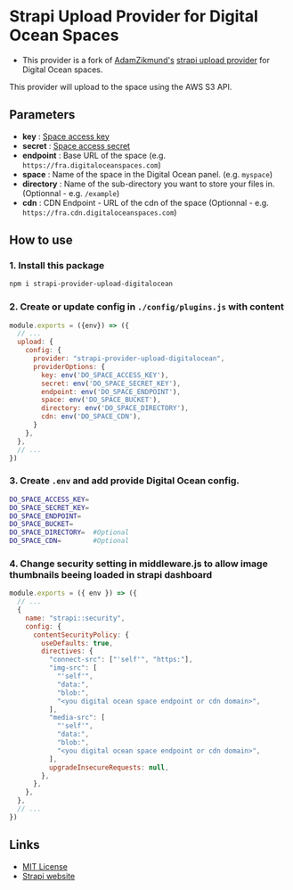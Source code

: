 # Strapi Upload Provider for Digital Ocean Spaces
- This provider is a fork of [AdamZikmund's](https://github.com/AdamZikmund) [strapi upload provider](https://github.com/AdamZikmund/strapi-provider-upload-digitalocean) for Digital Ocean spaces.

This provider will upload to the space using the AWS S3 API.

## Parameters
- **key** : [Space access key](https://cloud.digitalocean.com/account/api/tokens)
- **secret** : [Space access secret](https://cloud.digitalocean.com/account/api/tokens)
- **endpoint** : Base URL of the space (e.g. `https://fra.digitaloceanspaces.com`)
- **space** : Name of the space in the Digital Ocean panel. (e.g. `myspace`)
- **directory** : Name of the sub-directory you want to store your files in. (Optionnal - e.g. `/example`)
- **cdn** : CDN Endpoint - URL of the cdn of the space (Optionnal - e.g. `https://fra.cdn.digitaloceanspaces.com`)

## How to use

### 1. Install this package

```bash
npm i strapi-provider-upload-digitalocean
```

### 2. Create or update config in `./config/plugins.js` with content

```js
module.exports = ({env}) => ({
  // ...
  upload: {
    config: {
      provider: "strapi-provider-upload-digitalocean",
      providerOptions: {
        key: env('DO_SPACE_ACCESS_KEY'),
        secret: env('DO_SPACE_SECRET_KEY'),
        endpoint: env('DO_SPACE_ENDPOINT'),
        space: env('DO_SPACE_BUCKET'),
        directory: env('DO_SPACE_DIRECTORY'),
        cdn: env('DO_SPACE_CDN'),
      }
    },
  },
  // ...
})

```

### 3. Create `.env` and add provide Digital Ocean config.

```bash
DO_SPACE_ACCESS_KEY=
DO_SPACE_SECRET_KEY=
DO_SPACE_ENDPOINT=
DO_SPACE_BUCKET=
DO_SPACE_DIRECTORY=  #Optional
DO_SPACE_CDN=        #Optional
```

### 4. Change security setting in middleware.js to allow image thumbnails beeing loaded in strapi dashboard

```js
module.exports = ({ env }) => ({
  // ...
  {
    name: "strapi::security",
    config: {
      contentSecurityPolicy: {
        useDefaults: true,
        directives: {
          "connect-src": ["'self'", "https:"],
          "img-src": [
            "'self'",
            "data:",
            "blob:",
            "<you digital ocean space endpoint or cdn domain>",
          ],
          "media-src": [
            "'self'",
            "data:",
            "blob:",
            "<you digital ocean space endpoint or cdn domain>",
          ],
          upgradeInsecureRequests: null,
        },
      },
    },
  },
  // ...
})
```

## Links

- [MIT License](LICENSE.md)
- [Strapi website](http://strapi.io/)
